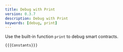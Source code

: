```yaml
---
title: Debug with Print
version: 0.3.7
description: Debug with Print
keywords: [debug, print]
---
```


Use the built-in function `print` to debug smart contracts.

```vyper
{{{Constants}}}
```
